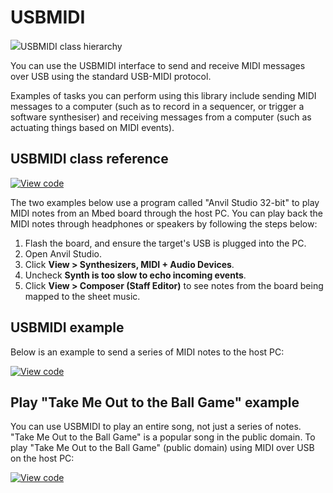 # USBMIDI

<span class="images">![](https://os.mbed.com/docs/mbed-os/v6.16/mbed-os-api-doxy/class_u_s_b_m_i_d_i.png)<span>USBMIDI class hierarchy</span></span>

You can use the USBMIDI interface to send and receive MIDI messages over USB using the standard USB-MIDI protocol.

Examples of tasks you can perform using this library include sending MIDI messages to a computer (such as to record in a sequencer, or trigger a software synthesiser) and receiving messages from a computer (such as actuating things based on MIDI events).

## USBMIDI class reference

[![View code](https://www.mbed.com/embed/?type=library)](https://os.mbed.com/docs/mbed-os/v6.16/mbed-os-api-doxy/class_u_s_b_m_i_d_i.html)

The two examples below use a program called "Anvil Studio 32-bit" to play MIDI notes from an Mbed board through the host PC. You can play back the MIDI notes through headphones or speakers by following the steps below:

1. Flash the board, and ensure the target's USB is plugged into the PC.
2. Open Anvil Studio.
3. Click **View > Synthesizers, MIDI + Audio Devices**.
4. Uncheck **Synth is too slow to echo incoming events**.
5. Click **View > Composer (Staff Editor)** to see notes from the board being mapped to the sheet music.

## USBMIDI example  

Below is an example to send a series of MIDI notes to the host PC:    

[![View code](https://www.mbed.com/embed/?url=https://github.com/ARMmbed/mbed-os-snippet-USBMIDI/tree/v6.7)](https://github.com/ARMmbed/mbed-os-snippet-USBMIDI/blob/v6.7/main.cpp)

## Play "Take Me Out to the Ball Game" example

You can use USBMIDI to play an entire song, not just a series of notes. "Take Me Out to the Ball Game" is a popular song in the public domain. To play "Take Me Out to the Ball Game" (public domain) using MIDI over USB on the host PC:

[![View code](https://www.mbed.com/embed/?url=https://github.com/ARMmbed/mbed-os-snippet-USBMIDI_Take_Me_Out/tree/v6.7)](https://github.com/ARMmbed/mbed-os-snippet-USBMIDI_Take_Me_Out/blob/v6.7/main.cpp)
